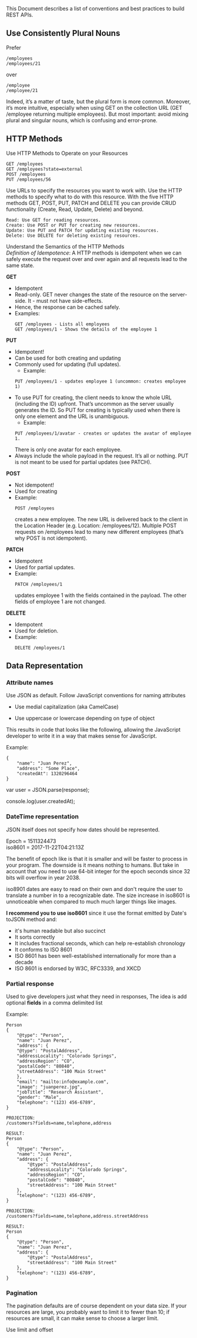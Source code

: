 This Document describes a list of conventions and best practices to build REST APIs.


## Use Consistently Plural Nouns
Prefer
```
/employees
/employees/21
```
over
```
/employee
/employee/21
```

Indeed, it’s a matter of taste, but the plural form is more common. Moreover, it’s more intuitive, especially when using GET on the collection URL (GET /employee returning multiple employees). But most important: avoid mixing plural and singular nouns, which is confusing and error-prone.


## HTTP Methods

Use HTTP Methods to Operate on your Resources
```
GET /employees
GET /employees?state=external
POST /employees
PUT /employees/56
```
Use URLs to specify the resources you want to work with. Use the HTTP methods to specify what to do with this resource. With the five HTTP methods GET, POST, PUT, PATCH and DELETE you can provide CRUD functionality (Create, Read, Update, Delete) and beyond.

```
Read: Use GET for reading resources.
Create: Use POST or PUT for creating new resources.
Update: Use PUT and PATCH for updating existing resources.
Delete: Use DELETE for deleting existing resources.
```

Understand the Semantics of the HTTP Methods  
*Definition of Idempotence*: A HTTP methods is idempotent when we can safely execute the request over and over again and all requests lead to the same state.

**GET**
- Idempotent
- Read-only. GET never changes the state of the resource on the server-side. It - must not have side-effects.
- Hence, the response can be cached safely.
- Examples:
    ```
    GET /employees - Lists all employees
    GET /employees/1 - Shows the details of the employee 1
    ```

**PUT**
- Idempotent!
- Can be used for both creating and updating
- Commonly used for updating (full updates).
    - Example: 
    ```
    PUT /employees/1 - updates employee 1 (uncommon: creates employee 1)
    ```
- To use PUT for creating, the client needs to know the whole URL (including the ID) upfront. That’s uncommon as the server usually generates the ID. So PUT for creating is typically used when there is only one element and the URL is unambiguous.
    - Example: 
    ```
    PUT /employees/1/avatar - creates or updates the avatar of employee 1. 
    ```
    There is only one avatar for each employee.
- Always include the whole payload in the request. It’s all or nothing. PUT is not meant to be used for partial updates (see PATCH).

**POST**
- Not idempotent!
- Used for creating
- Example: 
    ```
    POST /employees 
    ```
    creates a new employee. The new URL is delivered back to the client in the Location Header (e.g. Location: /employees/12). Multiple POST requests on /employees lead to many new different employees (that’s why POST is not idempotent).

**PATCH**
- Idempotent
- Used for partial updates.
- Example: 
    ```
    PATCH /employees/1
    ```
    updates employee 1 with the fields contained in the payload. The other fields of employee 1 are not changed.

**DELETE**
- Idempotent
- Used for deletion.
- Example: 
    ```
    DELETE /employees/1
    ```


## Data Representation

### Attribute names

Use JSON as default. Follow JavaScript conventions for naming attributes

- Use medial capitalization (aka CamelCase)

- Use uppercase or lowercase depending on type of object

This results in code that looks like the following, allowing the JavaScript developer to write it in a way that makes sense for JavaScript.

Example:
```
{
    "name": "Juan Perez",
    "address": "Some Place",
    "createdAt": 1320296464
}
```

var user = JSON.parse(response);

console.log(user.createdAt);

### DateTime representation

JSON itself does not specify how dates should be represented.

Epoch = 1511324473  
iso8601 =   2017-11-22T04:21:13Z

The benefit of epoch like is that it is smaller and will be faster to process in your program. The downside is it means nothing to humans. But take in account that you need to use 64-bit integer for the epoch seconds since 32 bits will overflow in year 2038.


iso8901 dates are easy to read on their own and don't require the user to translate a number in to a recognizable date. The size increase in iso8601 is unnoticeable when compared to much much larger things like images.

**I recommend you to use iso8601** since it use the format emitted by Date's toJSON method and:

- it's human readable but also succinct
- It sorts correctly
- It includes fractional seconds, which can help re-establish chronology
- It conforms to ISO 8601
- ISO 8601 has been well-established internationally for more than a decade
- ISO 8601 is endorsed by W3C, RFC3339, and XKCD

### Partial response

Used to give developers just what they need in responses, The idea is add optional **fields** in a comma delimited list

Example:

```
Person
{
    "@type": "Person",
    "name": "Juan Perez",
    "address": {
    "@type": "PostalAddress",
    "addressLocality": "Colorado Springs",
    "addressRegion": "CO",
    "postalCode": "80840",
    "streetAddress": "100 Main Street"
    },
    "email": "mailto:info@example.com",
    "image": "juanperez.jpg",
    "jobTitle": "Research Assistant",
    "gender": "Male",
    "telephone": "(123) 456-6789",
}
```

```
PROJECTION:  
/customers?fields=name,telephone,address

RESULT:  
Person
{
    "@type": "Person",
    "name": "Juan Perez",
    "address": {
        "@type": "PostalAddress",
        "addressLocality": "Colorado Springs",
        "addressRegion": "CO",
        "postalCode": "80840",
        "streetAddress": "100 Main Street"
    },
    "telephone": "(123) 456-6789",
}

PROJECTION:  
/customers?fields=name,telephone,address.streetAddress

RESULT:  
Person
{
    "@type": "Person",
    "name": "Juan Perez",
    "address": {
        "@type": "PostalAddress",
        "streetAddress": "100 Main Street"
    },
    "telephone": "(123) 456-6789",
}

```

### Pagination 

The pagination defaults are of course dependent on your data size. If your resources are large, you probably want to limit it to fewer than 10; if resources are small, it can make sense to choose a larger limit.

Use limit and offset


